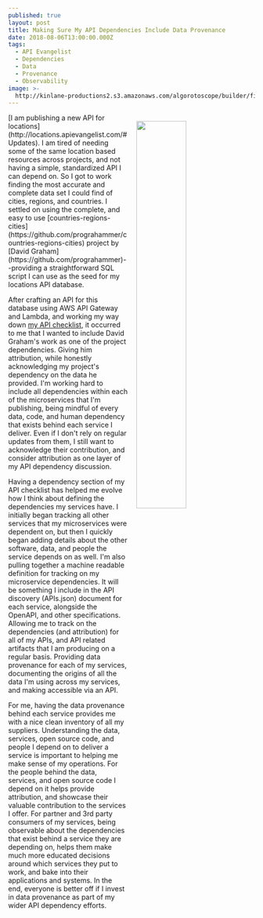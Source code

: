 ```yaml
---
published: true
layout: post
title: Making Sure My API Dependencies Include Data Provenance
date: 2018-08-06T13:00:00.000Z
tags:
  - API Evangelist
  - Dependencies
  - Data
  - Provenance
  - Observability
image: >-
  http://kinlane-productions2.s3.amazonaws.com/algorotoscope/builder/filtered/23_19_800_500_0_max_0_-5_-1.jpg
---
```

<p><img src="{{ page.image }}" width="45%" align="right" style="padding: 15px;" /></p>[I am publishing a new API for locations](http://locations.apievangelist.com/#Updates). I am tired of needing some of the same location based resources across projects, and not having a simple, standardized API I can depend on. So I got to work finding the most accurate and complete data set I could find of cities, regions, and countries. I settled on using the complete, and easy to use [countries-regions-cities](https://github.com/prograhammer/countries-regions-cities) project by [David Graham](https://github.com/prograhammer)--providing a straightforward SQL script I can use as the seed for my locations API database.

After crafting an API for this database using AWS API Gateway and Lambda, and working my way down [my API checklist](https://apievangelist.com/2018/07/12/my-api-lifecycle-checklist-and-scorecard/), it occurred to me that I wanted to include David Graham's work as one of the project dependencies. Giving him attribution, while honestly acknowledging my project's dependency on the data he provided. I'm working hard to include all dependencies within each of the microservices that I'm publishing, being mindful of every data, code, and human dependency that exists behind each service I deliver. Even if I don't rely on regular updates from them, I still want to acknowledge their contribution, and consider attribution as one layer of my API dependency discussion.

Having a dependency section of my API checklist has helped me evolve how I think about defining the dependencies my services have. I initially began tracking all other services that my microservices were dependent on, but then I quickly began adding details about the other software, data, and people the service depends on as well. I'm also pulling together a machine readable definition for tracking on my microservice dependencies. It will be something I include in the API discovery (APIs.json) document for each service, alongside the OpenAPI, and other specifications. Allowing me to track on the dependencies (and attribution) for all of my APIs, and API related artifacts that I am producing on a regular basis. Providing data provenance for each of my services, documenting the origins of all the data I'm using across my services, and making accessible via an API.

For me, having the data provenance behind each service provides me with a nice clean inventory of all my suppliers. Understanding the data, services, open source code, and people I depend on to deliver a service is important to helping me make sense of my operations. For the people behind the data, services, and open source code I depend on it helps provide attribution, and showcase their valuable contribution to the services I offer. For partner and 3rd party consumers of my services, being observable about the dependencies that exist behind a service they are depending on, helps them make much more educated decisions around which services they put to work, and bake into their applications and systems. In the end, everyone is better off if I invest in data provenance as part of my wider API dependency efforts.
